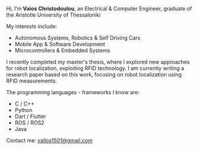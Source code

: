 Hi, I’m **Vaios Christodoulou**, an Electrical & Computer Engineer, graduate of the Aristotle University of Thessaloniki

My interests include:
- Autonomous Systems, Robotics & Self Driving Cars
- Mobile App & Software Development
- Microcontrollers & Embedded Systems

I recently completed my master's thesis, where I explored new approaches for robot localization, exploiting RFID technology. I am currently writing a research paper based on this work, focusing on robot localization using RFID measurements.

The programming languages - frameworks I know are: 
- C / C++
- Python
- Dart / Flutter
- ROS / ROS2
- Java

Contact me: vallos1501@gmail.com
